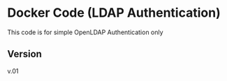 Docker Code (LDAP Authentication)
=========

This code is for simple OpenLDAP Authentication only

Version
----
v.01
